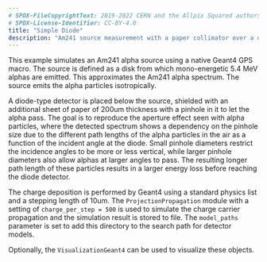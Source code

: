 ```yaml
---
# SPDX-FileCopyrightText: 2019-2022 CERN and the Allpix Squared authors
# SPDX-License-Identifier: CC-BY-4.0
title: "Simple Diode"
description: "Am241 source measurement with a paper collimator over a diode"
---
```


This example simulates an Am241 alpha source using a native Geant4 GPS macro. The source is defined as a disk from which mono-energetic 5.4 MeV alphas are emitted. This approximates the Am241 alpha spectrum. The source emits the alpha particles isotropically.

A diode-type detector is placed below the source, shielded with an additional sheet of paper of 200um thickness with a pinhole in it to let the alpha pass. The goal is to reproduce the aperture effect seen with alpha particles, where the detected spectrum shows a dependency on the pinhole size due to the different path lengths of the alpha particles in the air as a function of the incident angle at the diode. Small pinhole diameters restrict the incidence angles to be more or less vertical, while larger pinhole diameters also allow alphas at larger angles to pass. The resulting longer path length of these particles results in a larger energy loss before reaching the diode detector.

The charge deposition is performed by Geant4 using a standard physics list and a stepping length of 10um.
The `ProjectionPropagation` module with a setting of `charge_per_step = 500` is used to simulate the charge carrier propagation and the simulation result is stored to file. The `model_paths` parameter is set to add this directory to the search path for detector models.

Optionally, the `VisualizationGeant4` can be used to visualize these objects.
